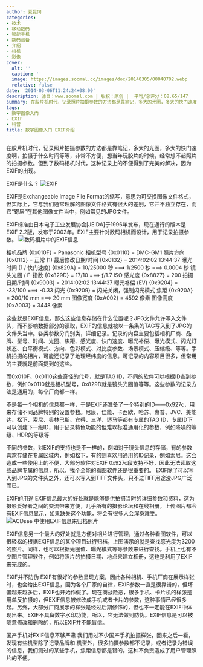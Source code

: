```yaml
---
author: 夏昆冈
categories:
- 技术
- 移动数码
- 智能手机
- 数码设备
- 介绍
- 相机
- 影像
cover:
  alt: ''
  caption: ''
  image: https://images.soomal.cc/images/doc/20140305/00040702.webp
  relative: false
date: '2014-03-06T11:24:24+08:00'
description: 源自：www.soomal.com | 版权：原创 |  平均/总评分：08.65/147
summary: 在胶片机时代，记录照片拍摄参数的方法都是靠笔记，多大的光圈，多大的快门速度啊，拍摄于什么时间等等，非常不方便，想当年玩胶片的时候，经常想不起照片的拍摄参数。但到了数码相机时代，这种记录上的不便得到了完美的解决，因为EXIF的出现。
tags:
- 数字图像入门
- EXIF
- 科普
title: 数字图像入门 EXIF介绍
---
```


在胶片机时代，记录照片拍摄参数的方法都是靠笔记，多大的光圈，多大的快门速度啊，拍摄于什么时间等等，非常不方便，想当年玩胶片的时候，经常想不起照片的拍摄参数。但到了数码相机时代，这种记录上的不便得到了完美的解决，因为EXIF的出现。

EXIF是什么？
![EXIF](https://images.soomal.cc/images/doc/20140305/00040702.webp)




EXIF是Exchangeable Image File Format的缩写，意思为可交换图像文件格式，但实际上，它与我们通常理解的图像文件格式有很大的差别，它并不独立存在，而它“寄居”在其他图像文件当中，例如常见的JPG文件。

EXIF标准由日本电子工业发展协会[JEIDA]于1996年发布，现在通行的版本是EXIF 2.2版，发布于2002年。EXIF主要针对数码相机而设计，用于记录拍摄参数。
![数码相片中的EXIF信息](https://images.soomal.cc/images/doc/20140305/00040703.webp)





相机品牌 {0x010F} = Panasonic
相机型号 {0x0110} = DMC-GM1
照片方向 {0x0112} = 正常 (1)
最后修改日期/时间 {0x0132} = 2014:02:02 13:44:37
曝光时间 (1 / 快门速度) {0x829A} = 10/25000 秒 ===> 1/2500 秒 ===> 0.0004 秒
镜头光圈 / F-指数 {0x829D} = 17/10 ===> ƒ/1.7
ISO 感光度 {0x8827} = 200
拍摄日期/时间 {0x9003} = 2014:02:02 13:44:37
曝光补偿 (EV) {0x9204} = -33/100 ===> -0.33
闪光 {0x9209} = 闪光关闭，强制闪光模式
焦距 {0x920A} = 200/10 mm ===> 20 mm
图像宽度 {0xA002} = 4592 像素
图像高度 {0xA003} = 3448 像素

这些就是EXIF信息。那么这些信息存储在什么位置呢？JPG文件允许写入文件头，而不影响数据部分的读取，EXIF的信息就被以一条条的TAG写入到了JPG的文件头当中。各类参数分门别类，详细记录。记录的内容主要包括相机厂商、品牌、型号、时间、光圈、焦距、感光度、快门速度、曝光补偿、曝光模式、闪光灯状态、白平衡模式、方向、色彩模式、对比度参数、场景模式、压缩级、等等。手机拍摄的相片，可能还记录了地理经纬度的信息。可记录的内容项目很多，但常用的主要就是前面提到的这些。

而0x010F、0x0110这些奇怪的代号，就是TAG ID，不同的软件可以根据ID查到参数，例如0x0110就是相机型号，0x829D就是镜头光圈值等等。这些参数的记录方法是通用的，每个厂商都一样。

不是每一个相机的信息都一样，于是EXIF还准备了一个特别的ID――0x927c，用来存储不同品牌特别的设置参数。尼康、佳能、卡西欧、哈苏、惠普、JVC、美能达、松下、索尼、奥林巴斯、宾得、三洋、适马等都有专属的TAG ID，专属ID下可以创建下一级ID，用于记录特色功能的但难以标准通用化的参数，例如降噪的等级、HDR的等级等

不同的参数，对EXIF的支持也是不一样的，例如对于镜头信息的存储，有的参数喜欢存储在专属区域内，例如松下，有的则喜欢用通用的ID记录，例如索尼。这会造成一些使用上的不便，大部分软件对EXIF 0x927c段支持不好，因此无法读取这些品牌专属的信息，所以，找个全能的看图软件还是很重要的。
EXIF除了可以写入到JPG的文件头之外，还可以写入到TIFF文件头，只不过TIFF用途没JPG广泛而已。

EXIF的用途
EXIF信息最大的好处就是能够提供拍摄当时的详细参数和资料，这为摄影爱好者之间的交流带来方便，几乎所有的摄影论坛和在线相册，上传图片都会有EXIF信息显示，如果缺失这个功能，将会有很多人会浑身难受。
![ACDsee 中使用EXIF信息来归档照片](https://images.soomal.cc/images/doc/20140306/00040704.webp)




EXIF信息另一个最大的好处就是方便对相片进行管理，通过各种看图软件，可以很轻松的根据EXIF信息的某个项目进行归档，上图演示的就是查找感光度为3200的照片。同样，也可以根据光圈值、曝光模式等等参数来进行查找。手机上也有不少图片管理软件，例如将照片的拍摄日期、地点来建立相册，这也是利用了EXIF来完成的。

EXIF并不防伪
EXIF有很好的参数呈现方案，因此各种相机、手机厂商在展示样张时，也会给出EXIF信息，因为各个厂家的自律，EXIF参数一直是很靠谱的，但坏蛋越来越多后，EXIF也开始作假了。现在商战险恶，很多手机、卡片机的样张是用单反拍摄的，但EXIF信息被修改成手机或者卡片的参数，这种事情已经很多起。另外，大部分厂商展示的样张是经过后期修饰的，但也不一定能在EXIF中体现出来。EXIF不具备数字水印功能，所以，它无法做到防伪。EXIF信息是可以被随意修改和删除的，所以EXIF并不能盲信。

国产手机对EXIF信息不够严肃
我们用过不少国产手机拍摄样张，回来之后一看，发现有些机型除了记录品牌和 机型外，很多拍摄参数都不记录，或者记录为错误的信息，我们测过的某些手机，焦距信息都是错的。这种不负责造成了用户管理照片的不便。